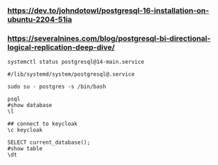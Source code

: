 
### https://dev.to/johndotowl/postgresql-16-installation-on-ubuntu-2204-51ia
### https://severalnines.com/blog/postgresql-bi-directional-logical-replication-deep-dive/

```
systemctl status postgresql@14-main.service 

#/lib/systemd/system/postgresql@.service

```

```
sudo su - postgres -s /bin/bash

psql
#show database
\l

## connect to keycloak
\c keycloak

SELECT current_database();
#show table
\dt
```


